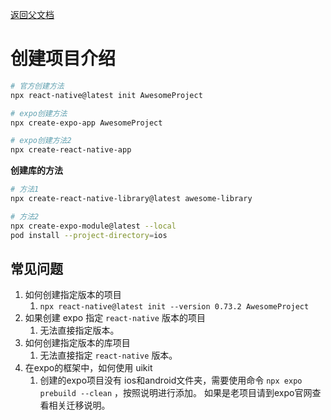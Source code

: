 [返回父文档](./index.md)

# 创建项目介绍

```sh
# 官方创建方法
npx react-native@latest init AwesomeProject

# expo创建方法
npx create-expo-app AwesomeProject

# expo创建方法2
npx create-react-native-app
```

**创建库的方法**

```sh
# 方法1
npx create-react-native-library@latest awesome-library

# 方法2
npx create-expo-module@latest --local
pod install --project-directory=ios
```

## 常见问题

1. 如何创建指定版本的项目
   1. `npx react-native@latest init --version 0.73.2 AwesomeProject`
2. 如果创建 expo 指定 `react-native` 版本的项目
   1. 无法直接指定版本。
3. 如何创建指定版本的库项目
   1. 无法直接指定 `react-native` 版本。
4. 在expo的框架中，如何使用 uikit
   1. 创建的expo项目没有 ios和android文件夹，需要使用命令 `npx expo prebuild --clean` ，按照说明进行添加。 如果是老项目请到expo官网查看相关迁移说明。
